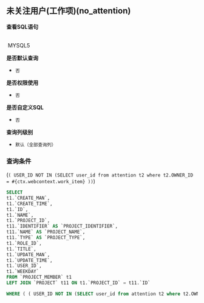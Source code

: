 ## 未关注用户(工作项)(no_attention) <!-- {docsify-ignore-all} -->



<p class="panel-title"><b>查看SQL语句</b></p>
<br>

<el-row>
&nbsp;<el-tag @click="MYSQL5 = true">MYSQL5</el-tag>
</el-row>

<br>
<p class="panel-title"><b>是否默认查询</b></p>

* `否`

<p class="panel-title"><b>是否权限使用</b></p>

* `否`

<p class="panel-title"><b>是否自定义SQL</b></p>

* `否`

<p class="panel-title"><b>查询列级别</b></p>

* `默认（全部查询列）`



### 查询条件

(`( USER_ID NOT IN (SELECT user_id from attention t2 where t2.OWNER_ID = #{ctx.webcontext.work_item} ))`)





<el-dialog v-model="MYSQL5" title="MYSQL5">

```sql
SELECT
t1.`CREATE_MAN`,
t1.`CREATE_TIME`,
t1.`ID`,
t1.`NAME`,
t1.`PROJECT_ID`,
t11.`IDENTIFIER` AS `PROJECT_IDENTIFIER`,
t11.`NAME` AS `PROJECT_NAME`,
t11.`TYPE` AS `PROJECT_TYPE`,
t1.`ROLE_ID`,
t1.`TITLE`,
t1.`UPDATE_MAN`,
t1.`UPDATE_TIME`,
t1.`USER_ID`,
t1.`WEEKDAY`
FROM `PROJECT_MEMBER` t1 
LEFT JOIN `PROJECT` t11 ON t1.`PROJECT_ID` = t11.`ID` 

WHERE ( ( USER_ID NOT IN (SELECT user_id from attention t2 where t2.OWNER_ID = #{ctx.webcontext.work_item} )) )
```

</el-dialog>

<script>
 const { createApp } = Vue
  createApp({
    data() {
      return {
                MYSQL5 : false
        
      }
    },
    methods: {
    }
  }).use(ElementPlus).mount('#app')
</script>